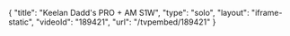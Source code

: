 {
    "title": "Keelan Dadd's PRO + AM S1W",
    "type": "solo",
    "layout": "iframe-static",
    "videoId": "189421",
    "url": "\/tvpembed\/189421"
}